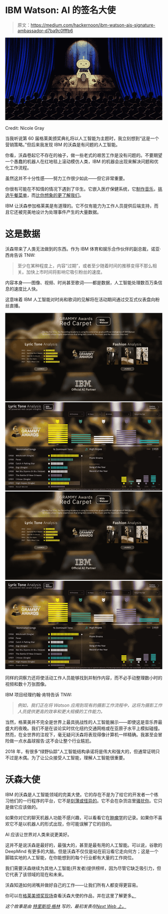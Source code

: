 # IBM Watson: AI 的签名大使

> 原文：<https://medium.com/hackernoon/ibm-watson-ais-signature-ambassador-d7ba9c0fffb6>

![](img/2ea93488d6cf774bcd4a5d924064616c.png)

Credit: Nicole Gray

当我听说第 60 届格莱美颁奖典礼将以人工智能为主题时，我立刻想到“这是一个营销策略。”但后来我发现 IBM 的沃森是有问题的人工智能。

你看，沃森卷起它不存在的袖子，做一些老式的艰苦工作是没有问题的。不要期望一个愚蠢的机器人在红地毯上滚动模仿人类，IBM 的机器会出现来解决问题和优化工作流程。

虽然这并不十分性感——努力工作很少如此——但它非常重要。

你很有可能在不知情的情况下遇到了华生。它嵌入医疗保健系统，它[制作音乐](https://thenextweb.com/apps/2017/10/20/ibms-watson-beat-who-owns-music-made-by-machine/)，[挑选午餐菜单](https://thenextweb.com/artificial-intelligence/2017/06/27/lunch-gets-seriously-weird-when-an-ai-decides-whats-on-the-menu/)，而[比你想象的更了解我们](https://thenextweb.com/artificial-intelligence/2017/09/08/ibms-watson-ai-is-learning-to-understand-nuance-and-context/)。

IBM 让沃森参加格莱美是有道理的。它不仅有能力为工作人员提供后端支持，而且它还被完美地设计为处理事件产生的大量数据。

# 这是数据

沃森带来了人类无法做到的东西。作为 IBM 体育和娱乐合作伙伴的副总裁，诺亚·西肯告诉 TNW:

> 至少在某种程度上，内容“过期”，或者至少随着时间的推移变得不那么相关。加快上市时间将影响它吸引粉丝的速度。

内容本身——图像、视频、时尚甚至歌词——都是数据，人工智能处理数百万条信息的速度比人快。

这意味着 IBM 人工智能对时尚和歌词的见解将在活动期间通过交互式仪表盘向粉丝直播。

![](img/89ef7b9643a0cad5e3433f0240790fd2.png)![](img/a3141853d14f86af538943931c5d0d40.png)![](img/ec8da91c3f5fa904b832d0a993bfdc85.png)![](img/a2ab26d792d1703efdc2c37a142bf6ec.png)

同样的洞察力还将使活动工作人员能够找到并制作内容，而不必手动整理数小时的视频和数十万张图像。

IBM 项目经理约翰·肯特告诉 TNW:

> *例如，我们正在将 Watson 应用到现有的摄影工作流程中，这将为摄影工作人员提供更高的效率和更大规模的工作能力。*

当然，格莱美并不完全是世界上最具挑战性的人工智能展示——即使这是音乐界最盛大的夜晚。我们不是在谈论实时优化纽约交通网格或在亚原子水平上模拟碰撞。然而，在全世界的注视下，毫无疑问沃森将表现得像计算机一样精确。我甚至会冒险做一点水晶球报告:这不会让整个行业尴尬。

2018 年，有很多“绿野仙踪”人工智能结构承诺将是伟大和强大的，但通常证明只不过是木偶。为了让公众接受人工智能，理解人工智能很重要。

# 沃森大使

IBM 的沃森是人工智能领域的完美大使。它的存在不是为了给它的开发者一个练习他们的一行程序的平台，它不是[刻薄或怪异的](https://thenextweb.com/artificial-intelligence/2016/10/10/humanoid-robot-sofia-puts-the-moves-on-60-minutes-correspondent-charlie-rose/)。它不会在杂货店里[骚扰你](https://thenextweb.com/artificial-intelligence/2018/01/24/robots-that-act-like-humans-are-a-waste-of-time/)。它只是做它应该做的。

如果你对它的聊天机器人功能不感兴趣，可以看看它在[肿瘤学](https://thenextweb.com/artificial-intelligence/2016/08/31/artificial-intelligence-could-soon-revolutionize-the-way-doctors-treat-cancer/)的记录。如果你不喜欢它不是以机器人的形式出现，你可能误解了它的目的。

AI 应该让世界对人类来说更美好。

这并不是说沃森是最好的，最强大的，甚至是最有用的人工智能。可以说，谷歌的 DeepMind 有更多的大脑。但是沃森不仅仅是站在前沿看它走向何方；这是一个脚踏实地的人工智能，在你能想到的每个行业都有大量的工作岗位。

我们需要沃森继续为其他人工智能(开发者)提供榜样，因为尽管它缺乏吸引力，但它代表了该领域的现在和未来。

沃森知道如何闭嘴并做好自己的工作——让我们所有人都变得更容易。

你可以在[格莱美颁奖现场](http://watson.grammy.com/)查看沃森大使的作品，并在这里了解更多[。](https://www.ibm.com/sports/grammys)

*这个故事是由* [*特里斯坦·格林*](https://thenextweb.com/author/tristangreen/) *写的，最初发表在*[*Next Web 上。*](https://thenextweb.com/artificial-intelligence/2018/01/26/ibms-watson-is-ais-greatest-ambassador/)
